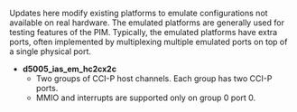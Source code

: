 Updates here modify existing platforms to emulate configurations not
available on real hardware. The emulated platforms are generally used for
testing features of the PIM. Typically, the emulated platforms have extra
ports, often implemented by multiplexing multiple emulated ports on top of
a single physical port.

* __d5005\_ias\_em\_hc2cx2c__
  + Two groups of CCI-P host channels. Each group has two CCI-P ports.
  + MMIO and interrupts are supported only on group 0 port 0.
